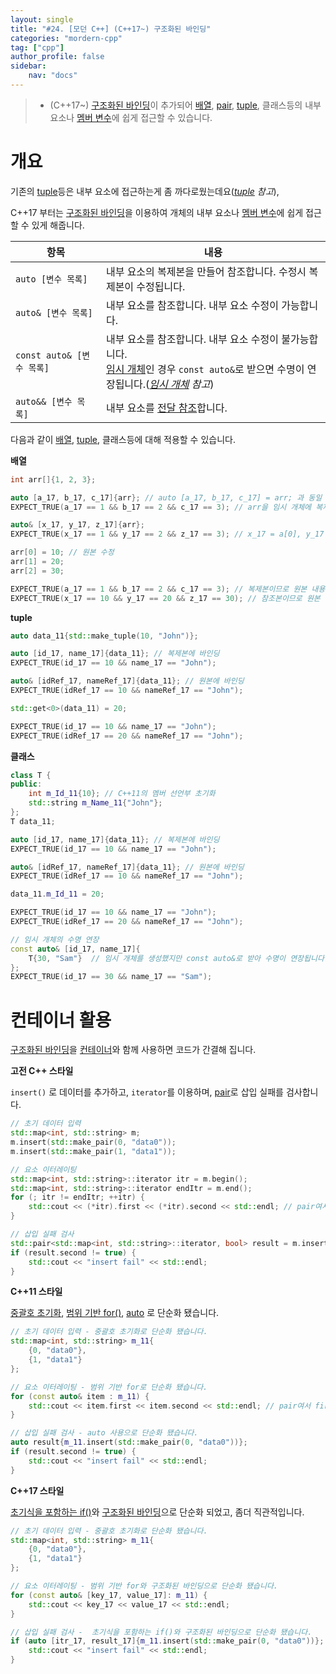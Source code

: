 ```yaml
---
layout: single
title: "#24. [모던 C++] (C++17~) 구조화된 바인딩"
categories: "mordern-cpp"
tag: ["cpp"]
author_profile: false
sidebar: 
    nav: "docs"
---
```


> * (C++17~) [구조화된 바인딩](https://tango1202.github.io/mordern-cpp/mordern-cpp-structured-binding/)이 추가되어 [배열](https://tango1202.github.io/classic-cpp-guide/classic-cpp-guide-array/), [pair](https://tango1202.github.io/classic-cpp-stl/classic-cpp-stl-pair/), [tuple](https://tango1202.github.io/mordern-cpp-stl/mordern-cpp-stl-tuple/), 클래스등의 내부 요소나 [멤버 변수](https://tango1202.github.io/classic-cpp-oop/classic-cpp-oop-member-variable/)에 쉽게 접근할 수 있습니다.

# 개요

기존의 [tuple](https://tango1202.github.io/mordern-cpp-stl/mordern-cpp-stl-tuple/)등은 내부 요소에 접근하는게 좀 까다로웠는데요(*[tuple](https://tango1202.github.io/mordern-cpp-stl/mordern-cpp-stl-tuple/) 참고*), 

C++17 부터는 [구조화된 바인딩](https://tango1202.github.io/mordern-cpp/mordern-cpp-structured-binding/)을 이용하여 개체의 내부 요소나 [멤버 변수](https://tango1202.github.io/classic-cpp-oop/classic-cpp-oop-member-variable/)에 쉽게 접근할 수 있게 해줍니다.

|항목|내용|
|--|--|
|`auto [변수 목록]`|내부 요소의 복제본을 만들어 참조합니다. 수정시 복제본이 수정됩니다.|
|`auto& [변수 목록]`|내부 요소를 참조합니다. 내부 요소 수정이 가능합니다.|
|`const auto& [변수 목록]`|내부 요소를 참조합니다. 내부 요소 수정이 불가능합니다.<br/>[임시 개체](https://tango1202.github.io/classic-cpp-guide/classic-cpp-guide-static-extern-lifetime/#%EC%9E%84%EC%8B%9C-%EA%B0%9C%EC%B2%B4)인 경우 `const auto&`로 받으면 수명이 연장됩니다.(*[임시 개체](https://tango1202.github.io/classic-cpp-guide/classic-cpp-guide-static-extern-lifetime/#%EC%9E%84%EC%8B%9C-%EA%B0%9C%EC%B2%B4) 참고*)|
|`auto&& [변수 목록]`|내부 요소를 [전달 참조](https://tango1202.github.io/mordern-cpp/mordern-cpp-forwarding-reference/#%EC%A0%84%EB%8B%AC-%EC%B0%B8%EC%A1%B0)합니다.|

다음과 같이 [배열](https://tango1202.github.io/classic-cpp-guide/classic-cpp-guide-array/), [tuple](https://tango1202.github.io/mordern-cpp-stl/mordern-cpp-stl-tuple/), 클래스등에 대해 적용할 수 있습니다. 

**배열**

```cpp
int arr[]{1, 2, 3};

auto [a_17, b_17, c_17]{arr}; // auto [a_17, b_17, c_17] = arr; 과 동일
EXPECT_TRUE(a_17 == 1 && b_17 == 2 && c_17 == 3); // arr을 임시 개체에 복제하고, 복제본에 a_17 = temp[0], b_17 = temp[1], c_17 = temp[2] 바인딩

auto& [x_17, y_17, z_17]{arr};
EXPECT_TRUE(x_17 == 1 && y_17 == 2 && z_17 == 3); // x_17 = a[0], y_17 = a[1], z_17 = a[2] 에 바인딩

arr[0] = 10; // 원본 수정
arr[1] = 20;
arr[2] = 30;

EXPECT_TRUE(a_17 == 1 && b_17 == 2 && c_17 == 3); // 복제본이므로 원본 내용이 반영되지 않습니다.
EXPECT_TRUE(x_17 == 10 && y_17 == 20 && z_17 == 30); // 참조본이므로 원본 수정시 값이 동기화 됩니다.
```

**tuple**

```cpp
auto data_11{std::make_tuple(10, "John")};

auto [id_17, name_17]{data_11}; // 복제본에 바인딩
EXPECT_TRUE(id_17 == 10 && name_17 == "John");

auto& [idRef_17, nameRef_17]{data_11}; // 원본에 바인딩
EXPECT_TRUE(idRef_17 == 10 && nameRef_17 == "John");

std::get<0>(data_11) = 20;

EXPECT_TRUE(id_17 == 10 && name_17 == "John");
EXPECT_TRUE(idRef_17 == 20 && nameRef_17 == "John");
```

**클래스**

```cpp
class T {
public:
    int m_Id_11{10}; // C++11의 멤버 선언부 초기화
    std::string m_Name_11{"John"};    
};
T data_11;

auto [id_17, name_17]{data_11}; // 복제본에 바인딩
EXPECT_TRUE(id_17 == 10 && name_17 == "John");

auto& [idRef_17, nameRef_17]{data_11}; // 원본에 바인딩
EXPECT_TRUE(idRef_17 == 10 && nameRef_17 == "John");

data_11.m_Id_11 = 20;

EXPECT_TRUE(id_17 == 10 && name_17 == "John");
EXPECT_TRUE(idRef_17 == 20 && nameRef_17 == "John");

// 임시 개체의 수명 연장
const auto& [id_17, name_17]{
    T{30, "Sam"}  // 임시 개체를 생성했지만 const auto&로 받아 수명이 연장됩니다.
};
EXPECT_TRUE(id_17 == 30 && name_17 == "Sam");
```

# 컨테이너 활용

[구조화된 바인딩](https://tango1202.github.io/mordern-cpp/mordern-cpp-structured-binding/)을 [컨테이너](https://tango1202.github.io/mordern-cpp-stl/mordern-cpp-stl-container/)와 함께 사용하면 코드가 간결해 집니다.

**고전 C++ 스타일**

`insert()` 로 데이터를 추가하고, `iterator`를 이용하며, [pair](https://tango1202.github.io/classic-cpp-stl/classic-cpp-stl-pair/)로 삽입 실패를 검사합니다.

```cpp
// 초기 데이터 입력
std::map<int, std::string> m;
m.insert(std::make_pair(0, "data0"));
m.insert(std::make_pair(1, "data1"));

// 요소 이터레이팅
std::map<int, std::string>::iterator itr = m.begin();
std::map<int, std::string>::iterator endItr = m.end();
for (; itr != endItr; ++itr) {
    std::cout << (*itr).first << (*itr).second << std::endl; // pair여서 first, second로 접근
}

// 삽입 실패 검사
std::pair<std::map<int, std::string>::iterator, bool> result = m.insert(std::make_pair(0, "data0"));
if (result.second != true) {
    std::cout << "insert fail" << std::endl;
} 
```

**C++11 스타일**

[중괄호 초기화](https://tango1202.github.io/mordern-cpp/mordern-cpp-initialization/#%EC%A4%91%EA%B4%84%ED%98%B8-%EC%B4%88%EA%B8%B0%ED%99%94), 
[범위 기반 for()](https://tango1202.github.io/mordern-cpp/mordern-cpp-statements/#%EB%B2%94%EC%9C%84-%EA%B8%B0%EB%B0%98-for), [auto](https://tango1202.github.io/mordern-cpp/mordern-cpp-auto-decltype/#auto) 로 단순화 됐습니다.
```cpp
// 초기 데이터 입력 - 중괄호 초기화로 단순화 됐습니다.
std::map<int, std::string> m_11{
    {0, "data0"}, 
    {1, "data1"}
}; 

// 요소 이터레이팅 - 범위 기반 for로 단순화 됐습니다.
for (const auto& item : m_11) {
    std::cout << item.first << item.second << std::endl; // pair여서 first, second로 접근
}

// 삽입 실패 검사 - auto 사용으로 단순화 됐습니다.
auto result{m_11.insert(std::make_pair(0, "data0"))};
if (result.second != true) {
    std::cout << "insert fail" << std::endl;
} 
```

**C++17 스타일**

[초기식을 포함하는 if()](https://tango1202.github.io/mordern-cpp/mordern-cpp-statements/#c17-%EC%B4%88%EA%B8%B0%EC%8B%9D%EC%9D%84-%ED%8F%AC%ED%95%A8%ED%95%98%EB%8A%94-if-switch)와 [구조화된 바인딩](https://tango1202.github.io/mordern-cpp/mordern-cpp-structured-binding/)으로 단순화 되었고, 좀더 직관적입니다.

```cpp
// 초기 데이터 입력 - 중괄호 초기화로 단순화 됐습니다.
std::map<int, std::string> m_11{
    {0, "data0"}, 
    {1, "data1"}
}; 

// 요소 이터레이팅 - 범위 기반 for와 구조화된 바인딩으로 단순화 됐습니다.
for (const auto& [key_17, value_17]: m_11) {
    std::cout << key_17 << value_17 << std::endl; 
}

// 삽입 실패 검사 -  초기식을 포함하는 if()와 구조화된 바인딩으로 단순화 됐습니다.
if (auto [itr_17, result_17]{m_11.insert(std::make_pair(0, "data0"))}; result_17 != true) {
    std::cout << "insert fail" << std::endl;
} 
```
